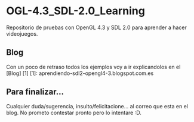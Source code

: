 OGL-4.3_SDL-2.0_Learning
========================

Repositorio de pruebas con OpenGL 4.3 y SDL 2.0 para aprender a hacer videojuegos.

Blog
----
Con un poco de retraso todos los ejemplos voy a ir explicandolos en el [Blog] [1]
  [1]: aprendiendo-sdl2-opengl4-3.blogspot.com.es

Para finalizar...
-----------------
Cualquier duda/sugerencia, insulto/felicitacione... al correo que esta en el blog. No prometo contestar pronto pero lo intentare :D.
